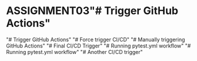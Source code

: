 # ASSIGNMENT03"# Trigger GitHub Actions" 
"# Trigger GitHub Actions" 
"# Force trigger CI/CD" 
"# Manually triggering GitHub Actions" 
"# Final CI/CD Trigger" 
"# Running pytest.yml workflow" 
"# Running pytest.yml workflow" 
"# Another CI/CD trigger" 
